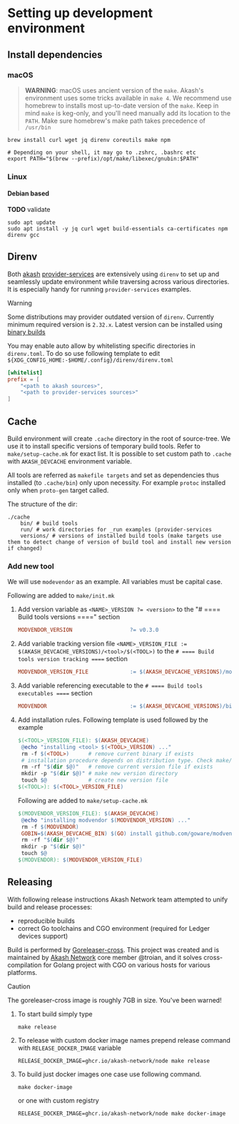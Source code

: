 # Setting up development environment

## Install dependencies

### macOS

> **WARNING**: macOS uses ancient version of the `make`. Akash's environment uses some tricks available in `make 4`.
> We recommend use homebrew to installs most up-to-date version of the `make`. Keep in mind `make` is keg-only, and you'll need manually add its location to the `PATH`.
> Make sure homebrew's make path takes precedence of `/usr/bin`

```shell
brew install curl wget jq direnv coreutils make npm

# Depending on your shell, it may go to .zshrc, .bashrc etc
export PATH="$(brew --prefix)/opt/make/libexec/gnubin:$PATH"
```

### Linux

#### Debian based

**TODO** validate

```shell
sudo apt update
sudo apt install -y jq curl wget build-essentials ca-certificates npm direnv gcc
```

## Direnv

Both [akash](https://github.com/spheronFdn/akash-node) [provider-services](https://github.com/akash-network/provider) are extensively using `direnv` to set up and seamlessly update environment
while traversing across various directories. It is especially handy for running `provider-services` examples.

> [!WARNING]
> Some distributions may provider outdated version of `direnv`. Currently minimum required version is `2.32.x`.
> Latest version can be installed using [binary builds](https://direnv.net/docs/installation.html#from-binary-builds)

You may enable auto allow by whitelisting specific directories in `direnv.toml`.
To do so use following template to edit `${XDG_CONFIG_HOME:-$HOME/.config}/direnv/direnv.toml`

```toml
[whitelist]
prefix = [
    "<path to akash sources>",
    "<path to provider-services sources>"
]
```

## Cache

Build environment will create `.cache` directory in the root of source-tree. We use it to install specific versions of temporary build tools. Refer to `make/setup-cache.mk` for exact list.
It is possible to set custom path to `.cache` with `AKASH_DEVCACHE` environment variable.

All tools are referred as `makefile targets` and set as dependencies thus installed (to `.cache/bin`) only upon necessity.
For example `protoc` installed only when `proto-gen` target called.

The structure of the dir:

```shell
./cache
    bin/ # build tools
    run/ # work directories for _run examples (provider-services
    versions/ # versions of installed build tools (make targets use them to detect change of version of build tool and install new version if changed)
```

### Add new tool

We will use `modevendor` as an example.
All variables must be capital case.

Following are added to `make/init.mk`

1. Add version variable as `<NAME>_VERSION ?= <version>` to the "# ==== Build tools versions ====" section
   ```makefile
   MODVENDOR_VERSION                  ?= v0.3.0
   ```
2. Add variable tracking version file `<NAME>_VERSION_FILE := $(AKASH_DEVCACHE_VERSIONS)/<tool>/$(<TOOL>)` to the `# ==== Build tools version tracking ====` section
   ```makefile
   MODVENDOR_VERSION_FILE             := $(AKASH_DEVCACHE_VERSIONS)/modvendor/$(MODVENDOR)
   ```
3. Add variable referencing executable to the `# ==== Build tools executables ====` section

   ```makefile
   MODVENDOR                          := $(AKASH_DEVCACHE_VERSIONS)/bin/modvendor
   ```

4. Add installation rules. Following template is used followed by the example

   ```makefile
   $(<TOOL>_VERSION_FILE): $(AKASH_DEVCACHE)
   	@echo "installing <tool> $(<TOOL>_VERSION) ..."
   	rm -f $(<TOOL>)      # remove current binary if exists
   	# installation procedure depends on distribution type. Check make/setup-cache.mk for various examples
   	rm -rf "$(dir $@)"   # remove current version file if exists
   	mkdir -p "$(dir $@)" # make new version directory
   	touch $@             # create new version file
   $(<TOOL>): $(<TOOL>_VERSION_FILE)
   ```

   Following are added to `make/setup-cache.mk`

   ```makefile
   $(MODVENDOR_VERSION_FILE): $(AKASH_DEVCACHE)
   	@echo "installing modvendor $(MODVENDOR_VERSION) ..."
   	rm -f $(MODVENDOR)
   	GOBIN=$(AKASH_DEVCACHE_BIN) $(GO) install github.com/goware/modvendor@$(MODVENDOR_VERSION)
   	rm -rf "$(dir $@)"
   	mkdir -p "$(dir $@)"
   	touch $@
   $(MODVENDOR): $(MODVENDOR_VERSION_FILE)
   ```

## Releasing

With following release instructions Akash Network team attempted to unify build and release processes:

- reproducible builds
- correct Go toolchains and CGO environment (required for Ledger devices support)

Build is performed by [Goreleaser-cross](https://github.com/goreleaser/goreleaser-cross).
This project was created and is maintained by [Akash Network](https://github.com/akash-network) core member @troian, and it solves cross-compilation for Golang project with CGO on various hosts for various platforms.

> [!CAUTION]
> The goreleaser-cross image is roughly 7GB in size. You've been warned!

1. To start build simply type

   ```shell
   make release
   ```

2. To release with custom docker image names prepend release command with `RELEASE_DOCKER_IMAGE` variable

   ```shell
   RELEASE_DOCKER_IMAGE=ghcr.io/akash-network/node make release
   ```

3. To build just docker images one case use following command.
   ```shell
   make docker-image
   ```
   or one with custom registry
   ```shell
   RELEASE_DOCKER_IMAGE=ghcr.io/akash-network/node make docker-image
   ```
